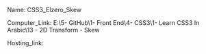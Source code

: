 
Name: CSS3_Elzero_Skew

Computer_Link: E:\5- GitHub\1- Front End\4- CSS3\1- Learn CSS3 In Arabic\13 - 2D Transform - Skew

Hosting_link:

